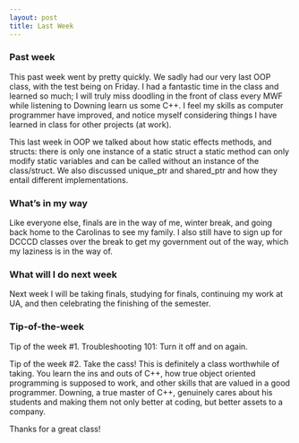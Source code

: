```yaml
---
layout: post
title: Last Week
---
```


### Past week
This past week went by pretty quickly. We sadly had our very last OOP class, with the test being on Friday. I had a fantastic time in the class and learned so much; I will truly miss doodling in the front of class every MWF while listening to Downing learn us some C++. I feel my skills as computer programmer have improved, and notice myself considering things I have learned in class for other projects (at work).  

This last week in OOP we talked about how static effects methods, and structs: there is only one instance of a static struct a static method can only modify static variables and can be called without an instance of the class/struct. We also discussed unique_ptr and shared_ptr and how they entail different implementations.

### What’s in my way
Like everyone else, finals are in the way of me, winter break, and going back home to the Carolinas to see my family. I also still have to sign up for DCCCD classes over the break to get my government out of the way, which my laziness is in the way of.

### What will I do next week
Next week I will be taking finals, studying for finals, continuing my work at UA, and then celebrating the finishing of the semester. 

### Tip-of-the-week
Tip of the week #1. Troubleshooting 101: Turn it off and on again. 

Tip of the week #2. Take the cass! This is definitely a class worthwhile of taking. You learn the ins and outs of C++, how true object oriented programming is supposed to work, and other skills that are valued in a good programmer. Downing, a true master of C++, genuinely cares about his students and making them not only better at coding, but better assets to a company.

Thanks for a great class! 
